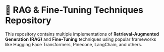 
# 🧠 RAG & Fine-Tuning Techniques Repository

This repository contains multiple implementations of **Retrieval-Augmented Generation (RAG)** and **Fine-Tuning** techniques using popular frameworks like Hugging Face Transformers, Pinecone, LangChain, and others.

